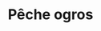 ---
title: "Pêche ogros"
address: ""
postalCode: "75000"
city: "Paris"
label: "b"
when: 2019-09-20
description: ""
photos: "http://www.federation-peche-yonne.fr/galerie/0d0f10b665a4.jpg"
draft: false
important: true
association: "Asso2"
test: "0"
archived: false

---